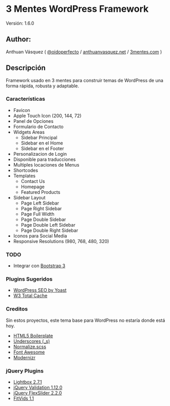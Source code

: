 # 3 Mentes WordPress Framework

Versión: 1.6.0

## Author:

Anthuan Vásquez ( [@oidoperfecto](https://twitter.com/odioperfecto) / [anthuanvasquez.net](http://anthuanvasquez.net) / [3mentes.com](http://3mentes.com) )

## Descripción
Framework usado en 3 mentes para construir temas de WordPress de una forma rápida, robusta y adaptable.

### Características
* Favicon
* Apple Touch Icon (200, 144, 72)
* Panel de Opciones
* Formulario de Contacto
* Widgets Areas
  * Sidebar Principal
  * Sidebar en el Home
  * Sidebar en el Footer
* Personalizacion de Login
* Disponible para traducciones
* Multiples locaciones de Menus
* Shortcodes
* Templates
  * Contact Us
  * Homepage
  * Featured Products
* Sidebar Layout
  * Page Left Sidebar
  * Page Right Sidebar
  * Page Full Width
  * Page Double Sidebar
  * Page Double Left Sidebar
  * Page Double Right Sidebar
* Iconos para Social Media
* Responsive Resolutions (980, 768, 480, 320)

### TODO
* Integrar con [Bootstrap 3](http://getbootstrap.com/)

### Plugins Sugeridos
* [WordPress SEO by Yoast](https://wordpress.org/plugins/wordpress-seo/)
* [W3 Total Cache](https://wordpress.org/plugins/w3-total-cache/)

### Creditos
Sin estos proyectos, este tema base para WordPress no estaría donde está hoy.

* [HTML5 Boilerplate](http://html5boilerplate.com/)
* [Underscores (_s)](http://underscores.me/)
* [Normalize.scss](https://github.com/JohnAlbin/normalize-scss)
* [Font Awesome](http://fortawesome.github.io/Font-Awesome/icons/)
* [Modernizr](http://modernizr.com/)

### jQuery Plugins
* [Lightbox 2.7.1](http://lokeshdhakar.com/projects/lightbox2/)
* [jQuery Validation 1.12.0](http://jqueryvalidation.org/)
* [jQuery FlexSlider 2.2.0](http://www.woothemes.com/flexslider/)
* [FitVids 1.1](http://fitvidsjs.com/)